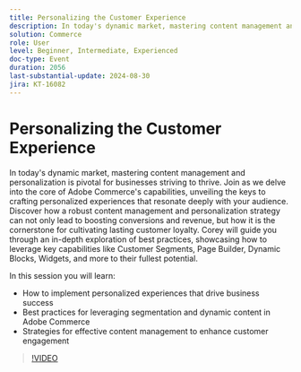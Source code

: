 ```yaml
---
title: Personalizing the Customer Experience
description: In today's dynamic market, mastering content management and personalization is pivotal for businesses striving to thrive. Join as we delve into the core of Adobe Commerce's capabilities, unveiling the keys to crafting personalized experiences that resonate deeply with your audience. Discover how a robust content management and personalization strategy can not only lead to boosting conversions and revenue, but how it is the cornerstone for cultivating lasting customer loyalty. Corey will guide you through an in-depth exploration of best practices, showcasing how to leverage key capabilities like Customer Segments, Page Builder, Dynamic Blocks, Widgets, and more to their fullest potential. In this session you will learn  How to implement personalized experiences that drive business success  Best practices for leveraging segmentation and dynamic content in Adobe Commerce Strategies for effective content management to enhance customer engagement
solution: Commerce
role: User
level: Beginner, Intermediate, Experienced
doc-type: Event
duration: 2056
last-substantial-update: 2024-08-30
jira: KT-16082
---
```


# Personalizing the Customer Experience

In today's dynamic market, mastering content management and personalization is pivotal for businesses striving to thrive. Join as we delve into the core of Adobe Commerce's capabilities, unveiling the keys to crafting personalized experiences that resonate deeply with your audience. Discover how a robust content management and personalization strategy can not only lead to boosting conversions and revenue, but how it is the cornerstone for cultivating lasting customer loyalty. Corey will guide you through an in-depth exploration of best practices, showcasing how to leverage key capabilities like Customer Segments, Page Builder, Dynamic Blocks, Widgets, and more to their fullest potential. 

In this session you will learn:

* How to implement personalized experiences that drive business success 
* Best practices for leveraging segmentation and dynamic content in Adobe Commerce
* Strategies for effective content management to enhance customer engagement

>[!VIDEO](https://video.tv.adobe.com/v/3433146/?learn=on)

